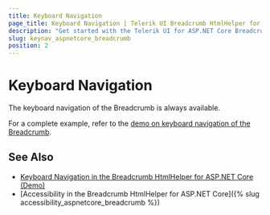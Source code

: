 ```yaml
---
title: Keyboard Navigation
page_title: Keyboard Navigation | Telerik UI Breadcrumb HtmlHelper for ASP.NET Core
description: "Get started with the Telerik UI for ASP.NET Core Breadcrumb and learn about the accessibility support it provides through its keyboard navigation functionality."
slug: keynav_aspnetcore_breadcrumb
position: 2
---
```


# Keyboard Navigation

The keyboard navigation of the Breadcrumb is always available.

For a complete example, refer to the [demo on keyboard navigation of the Breadcrumb](https://demos.telerik.com/aspnet-core/breadcrumb/keyboard-navigation).

## See Also

* [Keyboard Navigation in the Breadcrumb HtmlHelper for ASP.NET Core (Demo)](https://demos.telerik.com/aspnet-core/breadcrumb/keyboard-navigation)
* [Accessibility in the Breadcrumb HtmlHelper for ASP.NET Core]({% slug accessibility_aspnetcore_breadcrumb %})